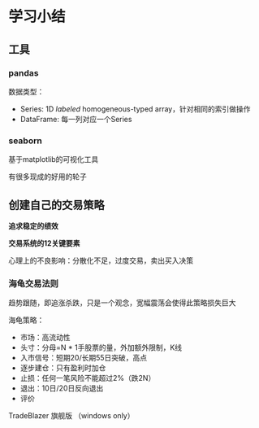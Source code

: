 # 学习小结

## 工具

### pandas

数据类型：

- Series: 1D *labeled* homogeneous-typed array，针对相同的索引做操作
- DataFrame: 每一列对应一个Series

###  seaborn

基于matplotlib的可视化工具

有很多现成的好用的轮子

## 创建自己的交易策略

**追求稳定的绩效**

**交易系统的12关键要素**

心理上的不良影响：分散化不足，过度交易，卖出买入决策

### 海龟交易法则

趋势跟随，即追涨杀跌，只是一个观念，宽幅震荡会使得此策略损失巨大

海龟策略：

- 市场：高流动性
- 头寸：分母=N * 1手股票的量，外加额外限制，K线
- 入市信号：短期20/长期55日突破，高点
- 逐步建仓：只有盈利时加仓
- 止损：任何一笔风险不能超过2%（跌2N）
- 退出：10日/20日反向退出
- 评价

TradeBlazer 旗舰版 （windows only）





